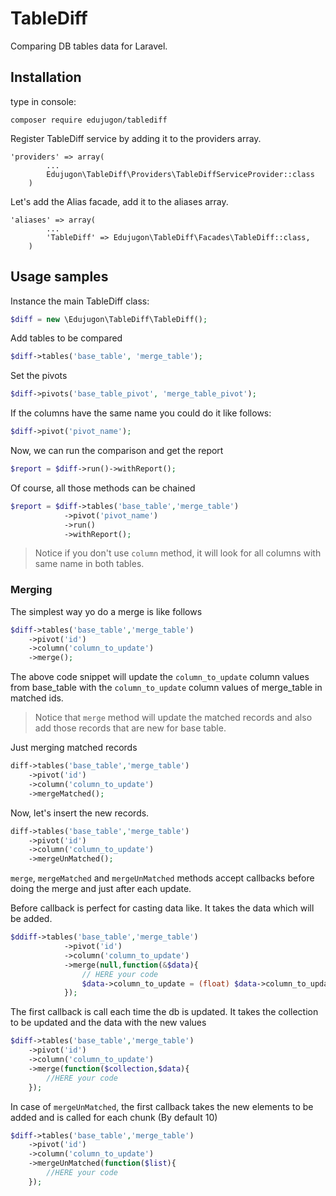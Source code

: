 # TableDiff

Comparing DB tables data for Laravel.

## Installation

type in console:

```
composer require edujugon/tablediff
```

Register TableDiff service by adding it to the providers array.
```
'providers' => array(
        ...
        Edujugon\TableDiff\Providers\TableDiffServiceProvider::class
    )
```

Let's add the Alias facade, add it to the aliases array.
```
'aliases' => array(
        ...
        'TableDiff' => Edujugon\TableDiff\Facades\TableDiff::class,
    )
```

##  Usage samples

Instance the main TableDiff class:

```php
$diff = new \Edujugon\TableDiff\TableDiff();
```

Add tables to be compared

```php
$diff->tables('base_table', 'merge_table');
```

Set the pivots

```php
$diff->pivots('base_table_pivot', 'merge_table_pivot');
```

If the columns have the same name you could do it like follows:

```php
$diff->pivot('pivot_name');
```

Now, we can run the comparison and get the report
 
```php
$report = $diff->run()->withReport();
```

Of course, all those methods can be chained

```php
$report = $diff->tables('base_table','merge_table')
            ->pivot('pivot_name')
            ->run()
            ->withReport();
```

> Notice if you don't use `column` method, it will look for all columns with same name in both tables.

### Merging

The simplest way yo do a merge is like follows 

```php
$diff->tables('base_table','merge_table')
    ->pivot('id')
    ->column('column_to_update')
    ->merge();
```

The above code snippet will update the `column_to_update` column values from base_table 
with the `column_to_update` column values of merge_table in matched ids.
  
> Notice that `merge` method will update the matched records and also add those records that are new for base table.

Just merging matched records

```php
diff->tables('base_table','merge_table')
    ->pivot('id')
    ->column('column_to_update')
    ->mergeMatched();
```

Now, let's insert the new records.

```php
diff->tables('base_table','merge_table')
    ->pivot('id')
    ->column('column_to_update')
    ->mergeUnMatched();
```

`merge`, `mergeMatched` and `mergeUnMatched` methods accept callbacks before doing the merge and just after each update.


Before callback is perfect for casting data like. It takes the data which will be added.

```php
$ddiff->tables('base_table','merge_table')
            ->pivot('id')
            ->column('column_to_update')
            ->merge(null,function(&$data){
                // HERE your code
                $data->column_to_update = (float) $data->column_to_update;
            });
```

The first callback is call each time the db is updated. It takes the collection to be updated and the data with the new values 
 
```php
$diff->tables('base_table','merge_table')
    ->pivot('id')
    ->column('column_to_update')
    ->merge(function($collection,$data){
        //HERE your code
    });
```

In case of `mergeUnMatched`, the first callback takes the new elements to be added and is called for each chunk (By default 10)

```php
$diff->tables('base_table','merge_table')
    ->pivot('id')
    ->column('column_to_update')
    ->mergeUnMatched(function($list){
        //HERE your code
    });
```